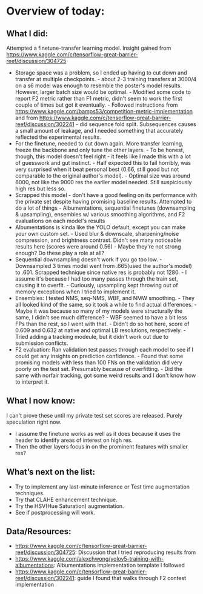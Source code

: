 # Overview of today: 
## What I did:  
Attempted a finetune-transfer learning model. Insight gained from https://www.kaggle.com/c/tensorflow-great-barrier-reef/discussion/304725
- Storage space was a problem, so I ended up having to cut down and transfer at multiple checkpoints.
      - about 2-3 training transfers at 3000/4 on a s6 model was enough to resemble the poster's model results. However, larger batch size would be optimal.
      - Modified some code to report F2 metric rather than F1 metric, didn't seem to work the first couple of times but got it eventually.
      - Followed instructions from https://www.kaggle.com/bamps53/competition-metric-implementation and from https://www.kaggle.com/c/tensorflow-great-barrier-reef/discussion/302241
      - did sequence fold split. Subsequences causes a small amount of leakage, and I needed something that accurately reflected the experimental results.
- For the finetune, needed to cut down again. More transfer learning, freeze the backbone and only tune the other layers.
      - To be honest, though, this model doesn't feel right - it feels like I made this with a lot of guesswork and gut instinct.
      - Half expected this to fail horribly, was very surprised when it beat personal best (0.66, still good but not comparable to the original author's model).
      - Optimal size was around 6000, not like the 9000 res the earlier model needed. Still suspiciously high res but less so.
- Scrapped this model - don't have a good feeling on its performance with the private set despite having promising baseline results.
Attempted to do a lot of things - Albumentations, sequential finetunes (downsampling & upsampling), ensembles w/ various smoothing algorithms, and F2 evaluations on each model's results
- Albumentations is kinda like the YOLO default, except you can make your own custom set.
      - Used blur & downscale, sharpening/noise compression, and brightness contrast. Didn't see many noticeable results here (scores were around 0.56)
      - Maybe they're not strong enough? Do these play a role at all?
- Sequential downsampling doesn't work if you go too low.
      - Downsampled 3 times model went from .665(used the author's model) to .601. Scrapped technique since native res is probably not 1280.
      - I assume it's because I had too many passes through the train set, causing it to overfit.
      - Curiously, upsampling kept throwing out of memory exceptions when I tried to implement it.
- Ensembles: I tested NMS, seq-NMS, WBF, and NMW smoothing.
      - They all looked kind of the same, so it took a while to find actual differences. 
      - Maybe it was because so many of my models were structurally the same, I didn't see much difference?
      - WBF seemed to have a bit less FPs than the rest, so I went with that. 
      - Didn't do so hot here, score of 0.609 and 0.632 at native and optimal LB resolutions, respectively.
      - Tried adding a tracking modeule, but it didn't work out due to submission conflicts.  
- F2 evaluation: Ran validation test passes through each model to see if I could get any insights on prediction confidence.
      - Found that some promising models with less than 100 FNs on the validation did very poorly on the test set. Presumably because of overfitting.
      - Did the same with norfair tracking, got some weird results and I don't know how to interpret it.
## What I now know:
I can't prove these until my private test set scores are released. Purely speculation right now.
- I assume the finetune works as well as it does because it uses the header to identify areas of interest on high res.
- Then the other layers focus in on the prominent features with smaller res?
## What’s next on the list:
- Try to implement any last-minute inference or Test time augmentation techniques.
- Try that CLAHE enhancement technique.
- Try the HSV(Hue Saturation) augmentation.
- See if postprocessing will work.
## Data/Resources:
- https://www.kaggle.com/c/tensorflow-great-barrier-reef/discussion/304725: Discussion that I tried reproducing results from
- https://www.kaggle.com/alexchwong/yolov5-training-with-albumentations: Albumentations implementation template I followed
- https://www.kaggle.com/c/tensorflow-great-barrier-reef/discussion/302241: guide I found that walks through F2 contest implementation

